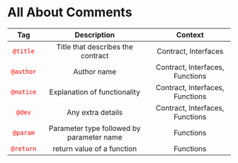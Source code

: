 # All About Comments

|                          Tag                           |                Description                |             Context             |
| :----------------------------------------------------: | :---------------------------------------: | :-----------------------------: |
| <code ><span style="color: red;">@title</span></code>  |     Title that describes the contract     |      Contract, Interfaces       |
| <code ><span style="color: red;">@author</span></code> |                Author name                | Contract, Interfaces, Functions |
| <code ><span style="color: red;">@notice</span></code> |       Explanation of functionality        | Contract, Interfaces, Functions |
|  <code ><span style="color: red;">@dev</span></code>   |             Any extra details             | Contract, Interfaces, Functions |
| <code ><span style="color: red;">@param</span></code>  | Parameter type followed by parameter name |            Functions            |
| <code ><span style="color: red;">@return</span></code> |        return value of a function         |            Functions            |
